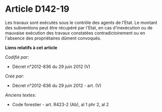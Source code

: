 # Article D142-19

Les travaux sont exécutés sous le contrôle des agents de l'Etat. Le montant des subventions peut être récupéré par l'Etat, en
cas d'inexécution ou de mauvaise exécution des travaux constatées contradictoirement ou en l'absence des propriétaires dûment
convoqués.

**Liens relatifs à cet article**

_Codifié par_:

  - Décret n°2012-836 du 29 juin 2012 (V)

_Créé par_:

  - Décret n°2012-836 du 29 juin 2012 - art. (V)

_Anciens textes_:

  - Code forestier - art. R423-2 (Ab), al 1 phr 2, al 2
